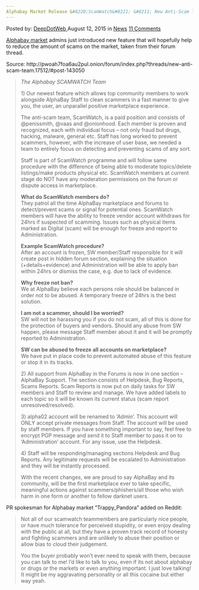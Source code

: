 ```yaml
---
Alphabay Market Release &#8220;ScamWatch&#8221; &#8211; New Anti-Scam Team
---
```

<article class="post-listing post-11249 post type-post status-publish format-standard has-post-thumbnail hentry category-news tag-alphabay tag-antiscam tag-release tag-scamwatch tag-team">
<div class="post-inner">
<span>Posted by: <a href="https://www.deepdotweb.com/author/admin/" title="">DeepDotWeb </a></span>
<span>August 12, 2015</span>
<span>in <a href="https://www.deepdotweb.com/category/news/" rel="category tag">News</a></span>
<span><a href="https://www.deepdotweb.com/2015/08/12/alphabay-market-release-scamwatch-new-anti-scam-team/#comments">11 Comments</a></span>


<p><a href="http://www.deepdotweb.com/marketplace-directory/listing/alphabay">Alphabay market</a> admins just introduced new feature that will hopefully help to reduce the amount of scams on the market, taken from their forum thread.</p>
<p>Source: http://pwoah7foa6au2pul.onion/forum/index.php?threads/new-anti-scam-team.17512/#post-143050</p>
<blockquote><p><em>The Alphabay SCAMWATCH Team</em></p>
<p>1) Our newest feature which allows top community members to work alongside AlphaBay Staff to clean scammers in a fast manner to give you, the user, an unparallel positive marketplace experience.</p>
<p>The anti-scam team, ScamWatch, is a paid position and consists of @penissmith, @vaas and @onionhood. Each member is proven and recognized, each with individual focus &#8211; not only fraud but drugs, hacking, malware, general etc. Staff has long worked to prevent scammers, however, with the increase of user base, we needed a team to entirely focus on detecting and preventing scams of any sort.</p>
<p>Staff is part of ScamWatch programme and will follow same procedure with the difference of being able to moderate topics/delete listings/make products physical etc. ScamWatch members at current stage do NOT have any moderation permissions on the forum or dispute access in marketplace.</p>
<p><strong> What do ScamWatch members do?</strong><br/>
    They patrol all the time AlphaBay marketplace and forums to detect/prevent scams or signal for potential ones. ScamWatch members will have the ability to freeze vendor account withdraws for 24hrs if suspected of scamming. Issues such as physical items marked as Digital (scam) will be enough for freeze and report to Administration.</p>
<p><strong> Example ScamWatch procedure? </strong><br/>
    After an account is frozen, SW member/Staff responsible for it will create post in hidden forum section, explaining the situation (+details+evidence) and Administration will be able to apply ban within 24hrs or dismiss the case, e.g. due to lack of evidence.</p>
<p><strong> Why freeze not ban?</strong><br/>
    We at AlphaBay believe each persons role should be balanced in order not to be abused. A temporary freeze of 24hrs is the best solution.</p>
<p><strong> I am not a scammer, should I be worried?</strong><br/>
    SW will not be harassing you if you do not scam, all of this is done for the protection of buyers and vendors. Should any abuse from SW happen, please message Staff member about it and it will be promptly reported to Administration.</p>
<p><strong> SW can be abused to freeze all accounts on marketplace?</strong><br/>
    We have put in place code to prevent automated abuse of this feature or stop it in its tracks.</p>
<p>2) All support from AlphaBay in the Forums is now in one section &#8211; AlphaBay Support. The section consists of Helpdesk, Bug Reports, Scams Reports. Scam Reports is now put on daily tasks for SW members and Staff to review and manage. We have added labels to each topic so it will be known its current status (scam report unresolved/resolved).</p>
<p>3) alpha02 account will be renamed to &#8216;Admin&#8217;. This account will ONLY accept private messages from Staff. The account will be used by staff members. If you have something important to say, feel free to encrypt PGP message and send it to Staff member to pass it on to &#8216;Administration&#8217; account. For any issue, use the Helpdesk.</p>
<p>4) Staff will be responding/managing sections Helpdesk and Bug Reports. Any legitimate requests will be escalated to Administration and they will be instantly processed.</p>
<p>With the recent changes, we are proud to say AlphaBay and its community, will be the first marketplace ever to take specific, meaningful actions against scammers/phishers/all those who wish harm in one form or another to fellow darknet users.</p></blockquote>
<p>PR spokesman for Alphabay market &#8220;Trappy_Pandora&#8221; added on Reddit:</p>
<blockquote><p>Not all of our scamwatch teammembers are particularly nice people, or have much tolerance for perceived stupidity, or even enjoy dealing with the public at all, but they have a proven track record of honesty and fighting scammers and are unlikely to abuse their position or allow bias to cloud their judgement.</p>
<p>You the buyer probably won&#8217;t ever need to speak with them, because you can talk to me! I&#8217;d like to talk to you, even if its not about alphabay or drugs or the markets or even anything important. I just love talking! It might be my aggravating personality or all this cocaine but either way yeah.</p></blockquote>
</div>
<span style="display:none"><a href="https://www.deepdotweb.com/tag/alphabay/" rel="tag">alphabay</a> <a href="https://www.deepdotweb.com/tag/antiscam/" rel="tag">antiscam</a> <a href="https://www.deepdotweb.com/tag/release/" rel="tag">release</a> <a href="https://www.deepdotweb.com/tag/scamwatch/" rel="tag">scamwatch</a> <a href="https://www.deepdotweb.com/tag/team/" rel="tag">team</a></span> <span style="display:none" class="updated">2015-08-12